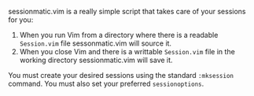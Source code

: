 sessionmatic.vim is a really simple script that takes care of your
sessions for you:

1. When you run Vim from a directory where there is a readable
   `Session.vim` file sessonmatic.vim will source it.
2. When you close Vim and there is a writtable `Session.vim` file
   in the working directory sessionmatic.vim will save it.

You must create your desired sessions using the standard
`:mksession` command. You must also set your preferred
`sessionoptions`.
